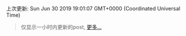 
  
 上次更新: Sun Jun 30 2019 19:01:07 GMT+0000 (Coordinated Universal Time) 

 > 仅显示一小时内更新的post, [更多...](screenshots/)
  